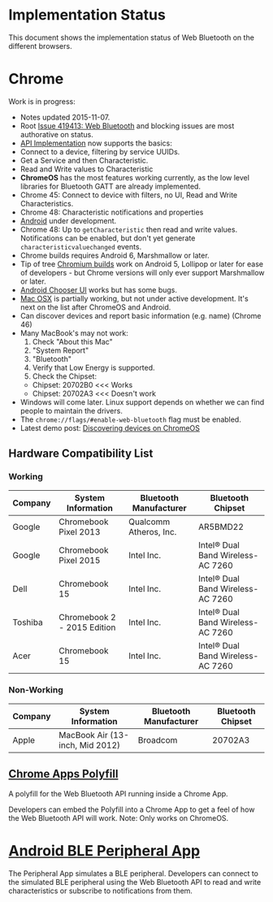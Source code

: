 # Implementation Status
This document shows the implementation status of Web Bluetooth on the
different browsers.

# Chrome
Work is in progress:
* Notes updated 2015-11-07.
* Root [Issue 419413: Web Bluetooth](https://code.google.com/p/chromium/issues/detail?id=419413) and blocking issues are most authorative on status.
* [API Implementation](https://code.google.com/p/chromium/issues/detail?id=420275) now supports the basics:
 * Connect to a device, filtering by service UUIDs.
 * Get a Service and then Characteristic.
 * Read and Write values to Characteristic
* __ChromeOS__ has the most features working currently, as the low level libraries for Bluetooth GATT are already implemented.
 * Chrome 45: Connect to device with filters, no UI, Read and Write Characteristics.
 * Chrome 48: Characteristic notifications and properties
* [Android](https://code.google.com/p/chromium/issues/detail?id=471536) under development.
 * Chrome 48: Up to `getCharacteristic` then read and write values. Notifications can be enabled, but don't yet generate `characteristicvaluechanged` events. 
  * Chrome builds requires Android 6, Marshmallow or later.
  * Tip of tree [Chromium builds](https://download-chromium.appspot.com/) work on Android 5, Lollipop or later for ease of developers - but Chrome versions will only ever support Marshmallow or later.
 * [Android Chooser UI](https://code.google.com/p/chromium/issues/detail?id=436280) works but has some bugs.
* [Mac OSX](https://code.google.com/p/chromium/issues/detail?id=364359) is partially working, but not under active development. It's next on the list after ChromeOS and Android.
 * Can discover devices and report basic information (e.g. name) (Chrome 46)
 * Many MacBook's may not work:
    1. Check "About this Mac"
    2. "System Report"
    3. "Bluetooth"
    4. Verify that Low Energy is supported.
    5. Check the Chipset:
      * Chipset: 20702B0 <<< Works
      * Chipset: 20702A3 <<< Doesn't work
* Windows will come later. Linux support depends on whether we can find people to maintain the drivers.
* The `chrome://flags/#enable-web-bluetooth` flag must be enabled.
* Latest demo post: [Discovering devices on ChromeOS](https://www.w3.org/community/web-bluetooth/2015/01/07/first-chromium-demo/)

## Hardware Compatibility List

### Working

Company | System Information | Bluetooth Manufacturer | Bluetooth Chipset
------- | ------------------ | ---------------------- | -----------------
Google  | Chromebook Pixel 2013 | Qualcomm Atheros, Inc. | AR5BMD22
Google  | Chromebook Pixel 2015 | Intel Inc. | Intel® Dual Band Wireless-AC 7260 
Dell    | Chromebook 15      | Intel Inc. | Intel® Dual Band Wireless-AC 7260
Toshiba | Chromebook 2 - 2015 Edition | Intel Inc. | Intel® Dual Band Wireless-AC 7260 
Acer    | Chromebook 15 | Intel Inc. | Intel® Dual Band Wireless-AC 7260 

### Non-Working

Company | System Information | Bluetooth Manufacturer | Bluetooth Chipset
------- | ------------------ | ---------------------- | -----------------
Apple | MacBook Air (13-inch, Mid 2012) | Broadcom | 20702A3

## [Chrome Apps Polyfill](https://github.com/WebBluetoothCG/chrome-app-polyfill)
A polyfill for the Web Bluetooth API running inside a Chrome App.

Developers can embed the Polyfill into a Chrome App to get a feel of how the
Web Bluetooth API will work. Note: Only works on ChromeOS.

# [Android BLE Peripheral App](https://github.com/WebBluetoothCG/ble-test-peripheral-android)

The Peripheral App simulates a BLE peripheral. Developers can connect to
the simulated BLE peripheral using the Web Bluetooth API to read and write
characteristics or subscribe to notifications from them.
